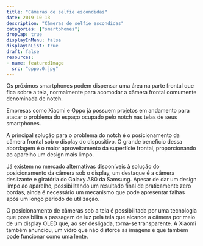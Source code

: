 ```yaml
---
title: "Câmeras de selfie escondidas"
date: 2019-10-13
description: "Câmeras de selfie escondidas"
categories: ["smartphones"]
dropCap: true
displayInMenu: false
displayInList: true
draft: false
resources:
- name: featuredImage
  src: "oppo.0.jpg"
---
```



Os próximos smartphones podem dispensar uma área na parte frontal que fica sobre a tela, normalmente para acomodar a câmera frontal comumente denominada de notch.

Empresas como Xiaomi e Oppo já possuem projetos em andamento para atacar o problema do espaço ocupado pelo notch nas telas de seus smartphones.

A principal solução para o problema do notch é o posicionamento da câmera frontal sob o display do dispositivo. O grande benefício dessa abordagem é o maior aproveitamento da superfície frontal, proporcionando ao aparelho um design mais limpo.

Já existem no mercado alternativas disponíveis à solução do posicionamento da câmera sob o display, um destaque é a câmera deslizante e giratória do Galaxy A80 da Samsung. Apesar de dar um design limpo ao aparelho, possibilitando um resultado final de praticamente zero bordas, ainda é necessário um mecanismo que pode apresentar falhas após um longo período de utilização.

O posicionamento de câmeras sob a tela é possibilitada por uma tecnologia que possibilita a passagem de luz pela tela que alcance a câmera por meio de um display OLED que, ao ser desligada, torna-se transparente. A Xiaomi também anunciou, um vidro que não distorce as imagens e que também pode funcionar como uma lente.

